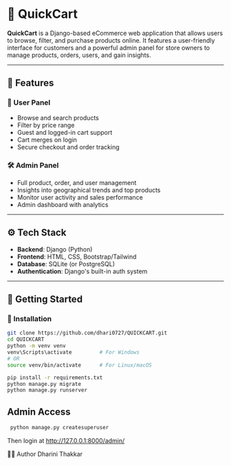 # 🛒 QuickCart

**QuickCart** is a Django-based eCommerce web application that allows users to browse, filter, and purchase products online. It features a user-friendly interface for customers and a powerful admin panel for store owners to manage products, orders, users, and gain insights.

---

## 🌟 Features

### 👤 User Panel
- Browse and search products
- Filter by price range
- Guest and logged-in cart support
- Cart merges on login
- Secure checkout and order tracking

### 🛠️ Admin Panel
- Full product, order, and user management
- Insights into geographical trends and top products
- Monitor user activity and sales performance
- Admin dashboard with analytics

---

## ⚙️ Tech Stack
- **Backend**: Django (Python)
- **Frontend**: HTML, CSS, Bootstrap/Tailwind
- **Database**: SQLite (or PostgreSQL)
- **Authentication**: Django's built-in auth system

---

## 🚀 Getting Started

### 🔧 Installation

```bash
git clone https://github.com/dhari0727/QUICKCART.git
cd QUICKCART
python -m venv venv
venv\Scripts\activate         # For Windows
# OR
source venv/bin/activate      # For Linux/macOS

pip install -r requirements.txt
python manage.py migrate
python manage.py runserver
```

## Admin Access

```bash
 python manage.py createsuperuser
```
Then login at http://127.0.0.1:8000/admin/

👩‍💻 Author
Dharini Thakkar


